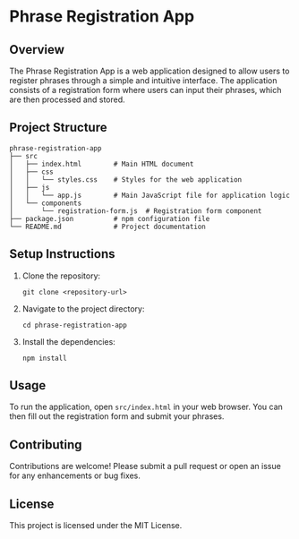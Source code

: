 # Phrase Registration App

## Overview
The Phrase Registration App is a web application designed to allow users to register phrases through a simple and intuitive interface. The application consists of a registration form where users can input their phrases, which are then processed and stored.

## Project Structure
```
phrase-registration-app
├── src
│   ├── index.html        # Main HTML document
│   ├── css
│   │   └── styles.css    # Styles for the web application
│   ├── js
│   │   └── app.js        # Main JavaScript file for application logic
│   └── components
│       └── registration-form.js  # Registration form component
├── package.json          # npm configuration file
└── README.md             # Project documentation
```

## Setup Instructions
1. Clone the repository:
   ```
   git clone <repository-url>
   ```
2. Navigate to the project directory:
   ```
   cd phrase-registration-app
   ```
3. Install the dependencies:
   ```
   npm install
   ```

## Usage
To run the application, open `src/index.html` in your web browser. You can then fill out the registration form and submit your phrases.

## Contributing
Contributions are welcome! Please submit a pull request or open an issue for any enhancements or bug fixes.

## License
This project is licensed under the MIT License.
